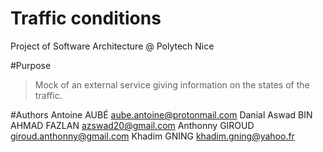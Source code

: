 # Traffic conditions
Project of Software Architecture @ Polytech Nice

#Purpose
> Mock of an external service giving information on the states of the traffic. 

#Authors
Antoine AUBÉ <aube.antoine@protonmail.com>
Danial Aswad BIN AHMAD FAZLAN <azswad20@gmail.com>
Anthonny GIROUD <giroud.anthonny@gmail.com>
Khadim GNING <khadim.gning@yahoo.fr>